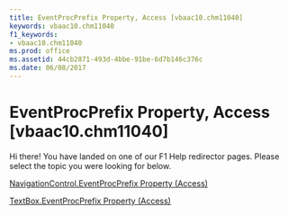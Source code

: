 ```yaml
---
title: EventProcPrefix Property, Access [vbaac10.chm11040]
keywords: vbaac10.chm11040
f1_keywords:
- vbaac10.chm11040
ms.prod: office
ms.assetid: 44cb2871-493d-4bbe-91be-6d7b146c376c
ms.date: 06/08/2017
---
```



# EventProcPrefix Property, Access [vbaac10.chm11040]

Hi there! You have landed on one of our F1 Help redirector pages. Please select the topic you were looking for below.

[NavigationControl.EventProcPrefix Property (Access)](http://msdn.microsoft.com/library/d59c7baf-7614-821b-92ce-582d6f90441c%28Office.15%29.aspx)

[TextBox.EventProcPrefix Property (Access)](http://msdn.microsoft.com/library/a8cd7cdc-605b-473c-95b1-9d1736e0ec96%28Office.15%29.aspx)


